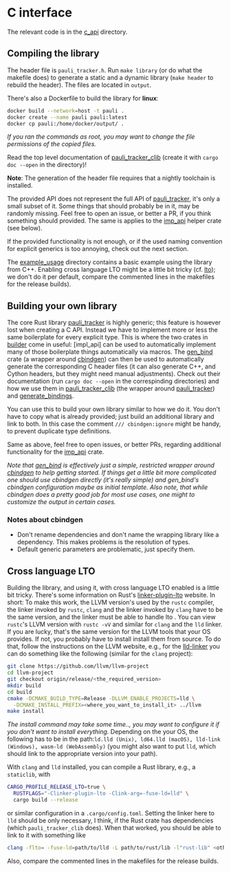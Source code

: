 # C interface

The relevant code is in the [c_api](../c_api) directory.

## Compiling the library

The header file is `pauli_tracker.h`. Run `make library` (or do what the makefile does)
to generate a static and a dynamic library (`make header` to rebuild the header). The
files are located in `output`.

There's also a Dockerfile to build the library for **linux**:
```bash
docker build --network=host -t pauli .
docker create --name pauli pauli:latest
docker cp pauli:/home/docker/output/ .
```
*If you ran the commands as root, you may want to change the file permissions of the
copied files.*

Read the top level documentation of [pauli_tracker_clib]
(create it with `cargo doc --open` in the directory)!

**Note**: The generation of the header file requires that a nightly toolchain is
installed.

The provided API does not represent the full API of [pauli_tracker], it's only a small
subset of it. Some things that should probably be in it, may be randomly missing. Feel
free to open an issue, or better a PR, if you think something should provided. The same
is applies to the [imp_api] helper crate (see below).

If the provided functionality is not enough, or if the used naming convention for
explicit generics is too annoying, check out the next section.

The [example_usage](../c_api/example_usage) directory contains a basic example using the
library from C++. Enabling cross language LTO might be a little bit tricky (cf.
[lto](#cross-language-lto)); we don't do it per default, compare the commented lines in
the makefiles for the release builds).

## Building your own library

The core Rust library [pauli_tracker] is highly generic; this feature is however lost
when creating a C API. Instead we have to implement more or less the same boilerplate
for every explicit type. This is where the two crates in [builder](../c_api/builder)
come in useful: [impl_api] can be used to automatically
implement many of those boilerplate things automatically via macros.
The [gen_bind] crate (a wrapper around [cbindgen]) can then be used to automatically
generate the corresponding C header files (it can also generate C++, and Cython headers,
but they might need manual adjustments). Check out their documentation (run `cargo doc
--open` in the correspinding directories) and how we use them in
[pauli_tracker_clib] (the wrapper around [pauli_tracker]) and
[generate_bindings](../c_api/generate_bindings).

You can use this to build your own library similar to how we do it. You don't have to
copy what is already provided; just build an additional library and link to both. In
this case the comment `/// cbindgen:ignore` might be handy, to prevent duplicate type
definitions.

Same as above, feel free to open issues, or better PRs, regarding additional
functionality for the [imp_api] crate.

*Note that [gen_bind] is effectively just a simple, restricted wrapper around [cbindgen]
to help getting started. If things get a little bit more complicated one should use
cbindgen directly (it's really simple) and gen_bind's cbindgen configuration maybe as
initial template. Also note, that while cbindgen does a pretty good job for most
use cases, one might to customize the output in certain cases.*

### Notes about cbindgen

- Don't rename dependencies and don't name the wrapping library like a dependency. This
  makes problems is the resolution of types.
- Default generic parameters are problematic, just specify them.

## Cross language LTO

Building the library, and using it, with cross language LTO enabled is a little bit
tricky. There's some information on Rust's [linker-plugin-lto] website. In short: To
make this work, the LLVM version's used by the `rustc` compiler, the linker invoked by
`rustc`, `clang` and the linker invoked by `clang` have to be the same version, and the
linker must be able to handle lto . You can view `rustc`'s LLVM version with `rustc -vV`
and similar for `clang` and the `lld` linker. If you are lucky, that's the same version
for the LLVM tools that your OS provides. If not, you probably have to install install
them from source. To do that, follow the instructions on the LLVM website, e.g., for
the [lld-linker] you can do something like the following (similar for the `clang`
project):
```bash
git clone https://github.com/llvm/llvm-project
cd llvm-project
git checkout origin/release/<the_required_version>
mkdir build
cd build
cmake -DCMAKE_BUILD_TYPE=Release -DLLVM_ENABLE_PROJECTS=lld \
  -DCMAKE_INSTALL_PREFIX=<where_you_want_to_install_it> ../llvm
make install
```
*The install command may take some time.., you may want to configure it if you don't
want to install everything.* Depending on the your OS, the following has
to be in the path:`ld.lld (Unix), ld64.lld (macOS), lld-link (Windows), wasm-ld
(WebAssembly)` (you might also want to put `lld`, which should link to the appropriate
version into your path).

With `clang` and `lld` installed, you can compile a Rust
library, e.g., a `staticlib`, with
```bash
CARGO_PROFILE_RELEASE_LTO=true \
  RUSTFLAGS="-Clinker-plugin-lto -Clink-arg=-fuse-ld=lld" \
  cargo build --release
```
or similar configuration in a `.cargo/config.toml`. Setting the linker here to `lld`
should be only necessary, I think, if the Rust crate has dependencies (which
`pauli_tracker_clib` does). When that worked, you should be able to link to it
with something like
```bash
clang -flto= -fuse-ld=path/to/lld -L path/to/rust/lib -l"rust-lib" <other_stuff>
```
Also, compare the commented lines in the makefiles for the release builds.

[pauli_tracker]: https://github.com/taeruh/pauli_tracker
[pauli_tracker_clib]: ../c_api/pauli_tracker_clib/
[gen_bind]: ../bind/c_api/builder/gen_bind
[cbindgen]: https://github.com/mozilla/cbindgen
[imp_api]: ../c_api/builder/impl_api/
[linker-plugin-lto]: https://doc.rust-lang.org/rustc/linker-plugin-lto.html
[lld-linker]: https://lld.llvm.org/
